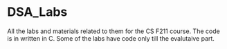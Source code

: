 # DSA_Labs
All the labs and materials related to them for the CS F211 course. The code is in written in C.
Some of the labs have code only till the evalutaive part.
